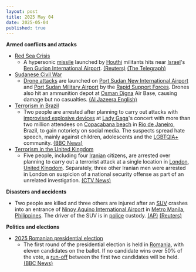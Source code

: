 ```yaml
---
layout: post
title: 2025 May 04
date: 2025-05-04
published: true
---
```



**Armed conflicts and attacks**

* [Red Sea Crisis](https://en.wikipedia.org/wiki/Red_Sea_Crisis "Red Sea Crisis")
  + A hypersonic [missile](https://en.wikipedia.org/wiki/Missile "Missile") launched by [Houthi](https://en.wikipedia.org/wiki/Houthi "Houthi") militants hits near [Israel](https://en.wikipedia.org/wiki/Israel "Israel")'s [Ben Gurion International Airport](https://en.wikipedia.org/wiki/Ben_Gurion_International_Airport "Ben Gurion International Airport"). [(Reuters)](https://www.reuters.com/world/middle-east/israeli-military-says-working-intercepting-missile-launched-yemen-2025-05-04/) [(The Telegraph)](https://www.telegraph.co.uk/world-news/2025/05/04/houthi-missile-strikes-israel-main-airport/)
* [Sudanese Civil War](https://en.wikipedia.org/wiki/Sudanese_civil_war_%282023%E2%80%93present%29 "Sudanese civil war (2023–present)")
  + [Drone attacks](https://en.wikipedia.org/wiki/Drone_warfare "Drone warfare") are launched on [Port Sudan New International Airport](https://en.wikipedia.org/wiki/Port_Sudan_New_International_Airport "Port Sudan New International Airport") and [Port Sudan Military Airport](https://en.wikipedia.org/wiki/Port_Sudan_Military_Airport "Port Sudan Military Airport") by the [Rapid Support Forces](https://en.wikipedia.org/wiki/Rapid_Support_Forces "Rapid Support Forces"). Drones also hit an ammunition depot at [Osman Digna](https://en.wikipedia.org/wiki/Osman_Digna "Osman Digna") Air Base, causing damage but no casualties. [(Al Jazeera English)](https://www.aljazeera.com/news/2025/5/4/sudans-rsf-carries-out-drone-attack-near-port-sudan-airport-army)
* [Terrorism in Brazil](https://en.wikipedia.org/wiki/Terrorism_in_Brazil "Terrorism in Brazil")
  + Two people are arrested after planning to carry out attacks with [improvised explosive devices](https://en.wikipedia.org/wiki/Improvised_explosive_device "Improvised explosive device") at [Lady Gaga](https://en.wikipedia.org/wiki/Lady_Gaga "Lady Gaga")'s concert with more than two million attendees on [Copacabana beach](https://en.wikipedia.org/wiki/Copacabana%2C_Rio_de_Janeiro "Copacabana, Rio de Janeiro") in [Rio de Janeiro](https://en.wikipedia.org/wiki/Rio_de_Janeiro "Rio de Janeiro"), Brazil, to gain notoriety on social media. The suspects spread hate speech, mainly against children, adolescents and the [LGBTQIA+](https://en.wikipedia.org/wiki/LGBTQIA%2B "LGBTQIA+") community. [(BBC News)](https://www.bbc.com/news/articles/c209r5pqzneo)
* [Terrorism in the United Kingdom](https://en.wikipedia.org/wiki/Terrorism_in_the_United_Kingdom "Terrorism in the United Kingdom")
  + Five people, including four [Iranian](https://en.wikipedia.org/wiki/Iran "Iran") citizens, are arrested over planning to carry out a terrorist attack at a single location in [London](https://en.wikipedia.org/wiki/London "London"), [United Kingdom](https://en.wikipedia.org/wiki/United_Kingdom "United Kingdom"). Separately, three other Iranian men were arrested in London on suspicion of a national security offense as part of an unrelated investigation. [(CTV News)](https://www.ctvnews.ca/world/article/uk-police-arrest-several-iranian-men-over-alleged-attack-plot/)

**Disasters and accidents**

* Two people are killed and three others are injured after an [SUV](https://en.wikipedia.org/wiki/SUV "SUV") crashes into an entrance of [Ninoy Aquino International Airport](https://en.wikipedia.org/wiki/Ninoy_Aquino_International_Airport "Ninoy Aquino International Airport") in [Metro Manila](https://en.wikipedia.org/wiki/Metro_Manila "Metro Manila"), [Philippines](https://en.wikipedia.org/wiki/Philippines "Philippines"). The driver of the SUV is in [police](https://en.wikipedia.org/wiki/Philippine_National_Police "Philippine National Police") custody. [(AP)](https://apnews.com/article/manila-airport-crash-vehicle-suv-deaths-philippines-91d3ff57b8f8f2082730c20cf52115c0) [(Reuters)](https://www.reuters.com/world/asia-pacific/several-injured-car-crashes-into-entrance-manila-airport-local-media-say-2025-05-04/)

**Politics and elections**

* [2025 Romanian presidential election](https://en.wikipedia.org/wiki/2025_Romanian_presidential_election "2025 Romanian presidential election")
  + The first round of the presidential election is held in [Romania](https://en.wikipedia.org/wiki/Romania "Romania"), with eleven candidates on the ballot. If no candidate wins over 50% of the vote, a [run-off](https://en.wikipedia.org/wiki/Two-round_system "Two-round system") between the first two candidates will be held. [(BBC News)](https://www.bbc.com/news/articles/cj0zl1702ego)
